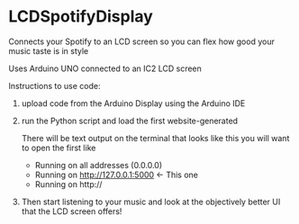 # LCDSpotifyDisplay
Connects your Spotify to an LCD screen so you can flex how good your music taste is in style

Uses Arduino UNO connected to an IC2 LCD screen

Instructions to use code:
1. upload code from the Arduino Display using the Arduino IDE
2. run the Python script and load the first website-generated

   There will be text output on the terminal that looks like this you will want to open the first like
     * Running on all addresses (0.0.0.0)
     * Running on http://127.0.0.1:5000       <- This one
     * Running on http://
4. Then start listening to your music and look at the objectively better UI that the LCD screen offers!
